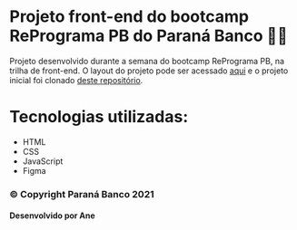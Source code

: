 # Projeto front-end do bootcamp RePrograma PB do Paraná Banco 👩‍💻

Projeto desenvolvido durante a semana do bootcamp RePrograma PB, na trilha de front-end. O layout do projeto pode ser acessado [aqui](https://www.figma.com/file/pzyVylrT5t6IYHbBaxU64o/RePrograma-Trilha-Front-end?node-id=0%3A394) e o projeto inicial foi clonado [deste repositório](https://github.com/annelesinhovski/reprograma-inicial).

# Tecnologias utilizadas:

- HTML
- CSS
- JavaScript
- Figma

### © Copyright Paraná Banco 2021
#### Desenvolvido por Ane

